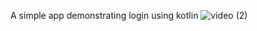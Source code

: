 A simple app demonstrating login using kotlin
![video (2)](https://user-images.githubusercontent.com/22852384/102095003-fee63800-3e48-11eb-95ab-701cd1b51843.gif)
